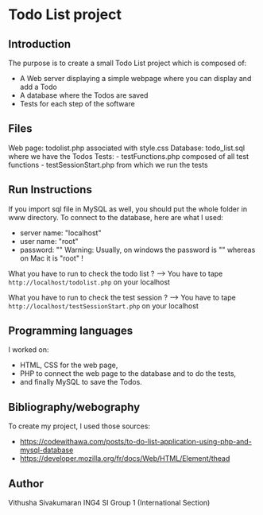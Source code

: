 #  Todo List project 

## Introduction

The purpose is to create a small Todo List project which is composed of:
- A Web server displaying a simple webpage where you can display and add a Todo
- A database where the Todos are saved
- Tests for each step of the software

## Files

Web page: todolist.php associated with style.css
Database: todo_list.sql where we have the Todos
Tests: - testFunctions.php composed of all test functions 
	   - testSessionStart.php from which we run the tests

## Run Instructions

If you import sql file in MySQL as well, you should put the whole folder in www directory.
To connect to the database, here are what I used:
- server name: "localhost"
- user name: "root"
- password: ""
Warning: Usually, on windows the password is "" whereas on Mac it is "root" !

What you have to run to check the todo list ?
--> You have to tape `http://localhost/todolist.php` on your localhost

What you have to run to check the test session ?
--> You have to tape `http://localhost/testSessionStart.php` on your localhost


## Programming languages

I worked on: 
- HTML, CSS for the web page, 
- PHP to connect the web page to the database and to do the tests, 
- and finally MySQL to save the Todos.

## Bibliography/webography

To create my project, I used those sources:
- https://codewithawa.com/posts/to-do-list-application-using-php-and-mysql-database
- https://developer.mozilla.org/fr/docs/Web/HTML/Element/thead

## Author

Vithusha Sivakumaran
ING4 SI Group 1 (International Section)
